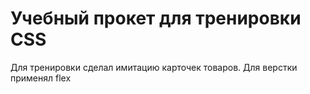 # Учебный прокет для тренировки CSS
Для тренировки сделал имитацию карточек товаров. Для верстки применял flex
